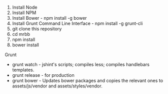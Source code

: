 1. Install Node
2. Install NPM
3. Install Bower - npm install -g bower
4. Install Grunt Command Line Interface - npm install -g grunt-cli
5. git clone this repository
6. cd mrbb
7. npm install
8. bower install

Grunt
* grunt watch - jshint's scripts; compiles less; compiles handlebars templates.
* grunt release - for production
* grunt bower - Updates bower packages and copies the relevant ones to assets/js/vendor and assets/styles/vendor.